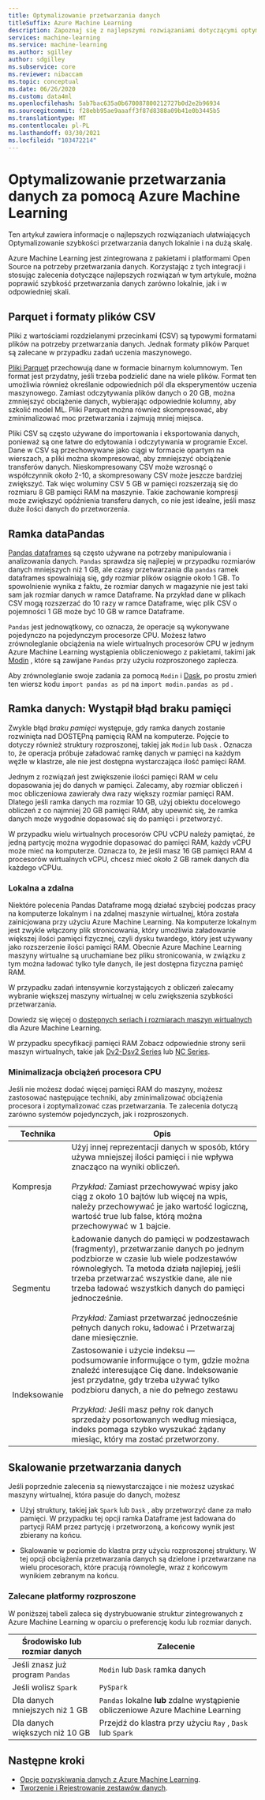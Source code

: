 ```yaml
---
title: Optymalizowanie przetwarzania danych
titleSuffix: Azure Machine Learning
description: Zapoznaj się z najlepszymi rozwiązaniami dotyczącymi optymalizowania szybkości przetwarzania danych oraz tego, jakie integracje Azure Machine Learning obsługują przetwarzanie danych na dużą skalę.
services: machine-learning
ms.service: machine-learning
ms.author: sgilley
author: sdgilley
ms.subservice: core
ms.reviewer: nibaccam
ms.topic: conceptual
ms.date: 06/26/2020
ms.custom: data4ml
ms.openlocfilehash: 5ab7bac635a0b670087800212727b0d2e2b96934
ms.sourcegitcommit: f28ebb95ae9aaaff3f87d8388a09b41e0b3445b5
ms.translationtype: MT
ms.contentlocale: pl-PL
ms.lasthandoff: 03/30/2021
ms.locfileid: "103472214"
---
```

# <a name="optimize-data-processing-with-azure-machine-learning"></a>Optymalizowanie przetwarzania danych za pomocą Azure Machine Learning

Ten artykuł zawiera informacje o najlepszych rozwiązaniach ułatwiających Optymalizowanie szybkości przetwarzania danych lokalnie i na dużą skalę.

Azure Machine Learning jest zintegrowana z pakietami i platformami Open Source na potrzeby przetwarzania danych. Korzystając z tych integracji i stosując zalecenia dotyczące najlepszych rozwiązań w tym artykule, można poprawić szybkość przetwarzania danych zarówno lokalnie, jak i w odpowiedniej skali.

## <a name="parquet-and-csv-file-formats"></a>Parquet i formaty plików CSV

Pliki z wartościami rozdzielanymi przecinkami (CSV) są typowymi formatami plików na potrzeby przetwarzania danych. Jednak formaty plików Parquet są zalecane w przypadku zadań uczenia maszynowego.

[Pliki Parquet](https://parquet.apache.org/) przechowują dane w formacie binarnym kolumnowym. Ten format jest przydatny, jeśli trzeba podzielić dane na wiele plików. Format ten umożliwia również określanie odpowiednich pól dla eksperymentów uczenia maszynowego. Zamiast odczytywania plików danych o 20 GB, można zmniejszyć obciążenie danych, wybierając odpowiednie kolumny, aby szkolić model ML. Pliki Parquet można również skompresować, aby zminimalizować moc przetwarzania i zajmują mniej miejsca.

Pliki CSV są często używane do importowania i eksportowania danych, ponieważ są one łatwe do edytowania i odczytywania w programie Excel. Dane w CSV są przechowywane jako ciągi w formacie opartym na wierszach, a pliki można skompresować, aby zmniejszyć obciążenie transferów danych. Nieskompresowany CSV może wzrosnąć o współczynnik około 2-10, a skompresowany CSV może jeszcze bardziej zwiększyć. Tak więc woluminy CSV 5 GB w pamięci rozszerzają się do rozmiaru 8 GB pamięci RAM na maszynie. Takie zachowanie kompresji może zwiększyć opóźnienia transferu danych, co nie jest idealne, jeśli masz duże ilości danych do przetworzenia. 

## <a name="pandas-dataframe"></a>Ramka dataPandas

[Pandas dataframes](https://pandas.pydata.org/pandas-docs/stable/getting_started/overview.html) są często używane na potrzeby manipulowania i analizowania danych. `Pandas` sprawdza się najlepiej w przypadku rozmiarów danych mniejszych niż 1 GB, ale czasy przetwarzania dla `pandas` ramek dataframes spowalniają się, gdy rozmiar plików osiągnie około 1 GB. To spowolnienie wynika z faktu, że rozmiar danych w magazynie nie jest taki sam jak rozmiar danych w ramce Dataframe. Na przykład dane w plikach CSV mogą rozszerzać do 10 razy w ramce Dataframe, więc plik CSV o pojemności 1 GB może być 10 GB w ramce Dataframe.

`Pandas` jest jednowątkowy, co oznacza, że operacje są wykonywane pojedynczo na pojedynczym procesorze CPU. Możesz łatwo zrównoleglanie obciążenia na wiele wirtualnych procesorów CPU w jednym Azure Machine Learning wystąpienia obliczeniowego z pakietami, takimi jak [Modin](https://modin.readthedocs.io/en/latest/) , które są zawijane `Pandas` przy użyciu rozproszonego zaplecza.

Aby zrównoleglanie swoje zadania za pomocą `Modin` i [Dask](https://dask.org), po prostu zmień ten wiersz kodu `import pandas as pd` na `import modin.pandas as pd` .

## <a name="dataframe-out-of-memory-error"></a>Ramka danych: Wystąpił błąd braku pamięci 

Zwykle błąd *braku pamięci* występuje, gdy ramka danych zostanie rozwinięta nad DOSTĘPną pamięcią RAM na komputerze. Pojęcie to dotyczy również struktury rozproszonej, takiej jak `Modin` lub `Dask` .  Oznacza to, że operacja próbuje załadować ramkę danych w pamięci na każdym węźle w klastrze, ale nie jest dostępna wystarczająca ilość pamięci RAM.

Jednym z rozwiązań jest zwiększenie ilości pamięci RAM w celu dopasowania jej do danych w pamięci. Zalecamy, aby rozmiar obliczeń i moc obliczeniowa zawierały dwa razy większy rozmiar pamięci RAM. Dlatego jeśli ramka danych ma rozmiar 10 GB, użyj obiektu docelowego obliczeń z co najmniej 20 GB pamięci RAM, aby upewnić się, że ramka danych może wygodnie dopasować się do pamięci i przetworzyć. 

W przypadku wielu wirtualnych procesorów CPU vCPU należy pamiętać, że jedną partycję można wygodnie dopasować do pamięci RAM, każdy vCPU może mieć na komputerze. Oznacza to, że jeśli masz 16 GB pamięci RAM 4 procesorów wirtualnych vCPU, chcesz mieć około 2 GB ramek danych dla każdego vCPUu.

### <a name="local-vs-remote"></a>Lokalna a zdalna

Niektóre polecenia Pandas Dataframe mogą działać szybciej podczas pracy na komputerze lokalnym i na zdalnej maszynie wirtualnej, która została zainicjowana przy użyciu Azure Machine Learning. Na komputerze lokalnym jest zwykle włączony plik stronicowania, który umożliwia załadowanie większej ilości pamięci fizycznej, czyli dysku twardego, który jest używany jako rozszerzenie ilości pamięci RAM. Obecnie Azure Machine Learning maszyny wirtualne są uruchamiane bez pliku stronicowania, w związku z tym można ładować tylko tyle danych, ile jest dostępna fizyczna pamięć RAM. 

W przypadku zadań intensywnie korzystających z obliczeń zalecamy wybranie większej maszyny wirtualnej w celu zwiększenia szybkości przetwarzania.

Dowiedz się więcej o [dostępnych seriach i rozmiarach maszyn wirtualnych](concept-compute-target.md#supported-vm-series-and-sizes) dla Azure Machine Learning. 

W przypadku specyfikacji pamięci RAM Zobacz odpowiednie strony serii maszyn wirtualnych, takie jak [Dv2-Dsv2 Series](../virtual-machines/dv2-dsv2-series-memory.md) lub [NC Series](../virtual-machines/nc-series.md).

### <a name="minimize-cpu-workloads"></a>Minimalizacja obciążeń procesora CPU

Jeśli nie możesz dodać więcej pamięci RAM do maszyny, możesz zastosować następujące techniki, aby zminimalizować obciążenia procesora i zoptymalizować czas przetwarzania. Te zalecenia dotyczą zarówno systemów pojedynczych, jak i rozproszonych.

Technika | Opis
----|----
Kompresja | Użyj innej reprezentacji danych w sposób, który używa mniejszej ilości pamięci i nie wpływa znacząco na wyniki obliczeń.<br><br>*Przykład:* Zamiast przechowywać wpisy jako ciąg z około 10 bajtów lub więcej na wpis, należy przechowywać je jako wartość logiczną, wartość true lub false, którą można przechowywać w 1 bajcie.
Segmentu | Ładowanie danych do pamięci w podzestawach (fragmenty), przetwarzanie danych po jednym podzbiorze w czasie lub wiele podzestawów równoległych. Ta metoda działa najlepiej, jeśli trzeba przetwarzać wszystkie dane, ale nie trzeba ładować wszystkich danych do pamięci jednocześnie. <br><br>*Przykład:* Zamiast przetwarzać jednocześnie pełnych danych roku, ładować i Przetwarzaj dane miesięcznie.
Indeksowanie | Zastosowanie i użycie indeksu — podsumowanie informujące o tym, gdzie można znaleźć interesujące Cię dane. Indeksowanie jest przydatne, gdy trzeba używać tylko podzbioru danych, a nie do pełnego zestawu<br><br>*Przykład:* Jeśli masz pełny rok danych sprzedaży posortowanych według miesiąca, indeks pomaga szybko wyszukać żądany miesiąc, który ma zostać przetworzony.

## <a name="scale-data-processing"></a>Skalowanie przetwarzania danych

Jeśli poprzednie zalecenia są niewystarczające i nie możesz uzyskać maszyny wirtualnej, która pasuje do danych, możesz 

* Użyj struktury, takiej jak `Spark` lub `Dask` , aby przetworzyć dane za mało pamięci. W przypadku tej opcji ramka Dataframe jest ładowana do partycji RAM przez partycję i przetworzoną, a końcowy wynik jest zbierany na końcu.  

* Skalowanie w poziomie do klastra przy użyciu rozproszonej struktury. W tej opcji obciążenia przetwarzania danych są dzielone i przetwarzane na wielu procesorach, które pracują równolegle, wraz z końcowym wynikiem zebranym na końcu.

### <a name="recommended-distributed-frameworks"></a>Zalecane platformy rozproszone

W poniższej tabeli zaleca się dystrybuowanie struktur zintegrowanych z Azure Machine Learning w oparciu o preferencję kodu lub rozmiar danych.

Środowisko lub rozmiar danych | Zalecenie
------|------
Jeśli znasz już program `Pandas`| `Modin` lub `Dask` ramka danych
Jeśli wolisz `Spark` | `PySpark`
Dla danych mniejszych niż 1 GB | `Pandas` lokalne **lub** zdalne wystąpienie obliczeniowe Azure Machine Learning
Dla danych większych niż 10 GB| Przejdź do klastra przy użyciu `Ray` , `Dask` lub `Spark`

## <a name="next-steps"></a>Następne kroki

* [Opcje pozyskiwania danych z Azure Machine Learning](concept-data-ingestion.md).
* [Tworzenie i Rejestrowanie zestawów danych](how-to-create-register-datasets.md).
